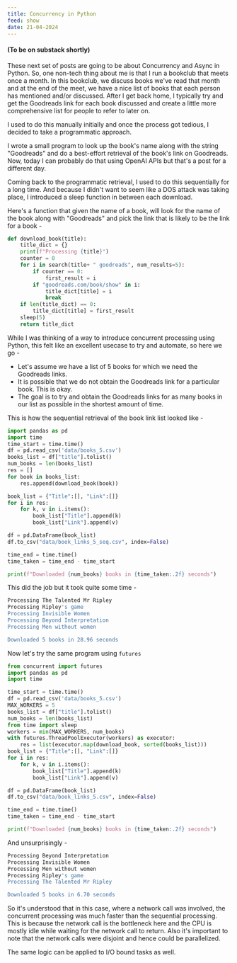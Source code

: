 ```yaml
---
title: Concurrency in Python
feed: show
date: 21-04-2024
---
```

#### (To be on substack shortly)

These next set of posts are going to be about Concurrency and Async in Python. 
So, one non-tech thing about me is that I run a bookclub that meets once a month. In this bookclub, we discuss books we've read that month and at the end of the meet, we have a nice list of books that each person has mentioned and/or discussed. 
After I get back home, I typically try and get the Goodreads link for each book discussed and create a little more comprehensive list for people to refer to later on. 

I used to do this manually initially and once the process got tedious, I decided to take a  programmatic approach. 

I wrote a small program to look up the book's name along with the string "Goodreads" and do a best-effort retrieval of the book's link on Goodreads. 
Now, today I can probably do that using OpenAI APIs but that's a post for a different day. 

Coming back to the programmatic retrieval, I used to do this sequentially for a long time. And because I didn't want to seem like a DOS attack was taking place, I introduced a sleep function in between each download. 

Here's a function that given the name of a book, will look for the name of the book along with "Goodreads" and pick the link that is likely to be the link for a book - 

```python
def download_book(title):
    title_dict = {}
    print(f"Processing {title}")
    counter = 0
    for i in search(title+ " goodreads", num_results=5):
        if counter == 0:
            first_result = i
        if "goodreads.com/book/show" in i:
            title_dict[title] = i
            break
    if len(title_dict) == 0:
        title_dict[title] = first_result
    sleep(5)
    return title_dict
```



While I was thinking of a way to introduce concurrent processing using Python, this felt like an excellent usecase to try and automate, so here we go - 

- Let's assume we have a list of 5 books for which we need the Goodreads links. 
- It is possible that we do not obtain the Goodreads link for a particular book. This is okay. 
- The goal is to try and obtain the Goodreads links for as many books in our list as possible in the shortest amount of time.

This is how the sequential retrieval of the book link list looked like - 

```python
import pandas as pd
import time
time_start = time.time()
df = pd.read_csv('data/books_5.csv')
books_list = df["title"].tolist()
num_books = len(books_list)
res = []
for book in books_list:
    res.append(download_book(book))

book_list = {"Title":[], "Link":[]}
for i in res:
    for k, v in i.items():
        book_list["Title"].append(k)
        book_list["Link"].append(v)

df = pd.DataFrame(book_list)
df.to_csv("data/book_links_5_seq.csv", index=False)

time_end = time.time()
time_taken = time_end - time_start

print(f"Downloaded {num_books} books in {time_taken:.2f} seconds")
```

This did the job but it took quite some time - 
```bash
Processing The Talented Mr Ripley
Processing Ripley's game
Processing Invisible Women
Processing Beyond Interpretation
Processing Men without women

Downloaded 5 books in 28.96 seconds
```

Now let's try the same program using `futures`

```python
from concurrent import futures
import pandas as pd
import time

time_start = time.time()
df = pd.read_csv('data/books_5.csv')
MAX_WORKERS = 5 
books_list = df["title"].tolist()
num_books = len(books_list)
from time import sleep
workers = min(MAX_WORKERS, num_books) 
with futures.ThreadPoolExecutor(workers) as executor:
    res = list(executor.map(download_book, sorted(books_list)))
book_list = {"Title":[], "Link":[]}
for i in res:
    for k, v in i.items():
        book_list["Title"].append(k)
        book_list["Link"].append(v)

df = pd.DataFrame(book_list)
df.to_csv("data/book_links_5.csv", index=False)

time_end = time.time()
time_taken = time_end - time_start

print(f"Downloaded {num_books} books in {time_taken:.2f} seconds")
```

And unsurprisingly - 
```bash
Processing Beyond Interpretation
Processing Invisible Women
Processing Men without women
Processing Ripley's game
Processing The Talented Mr Ripley

Downloaded 5 books in 6.70 seconds
```

So it's understood that in this case, where a network call was involved, the concurrent processing was much faster than the sequential processing. This is because the network call is the bottleneck here and the CPU is mostly idle while waiting for the network call to return. Also it's important to note that the network calls were disjoint and hence could be parallelized.

The same logic can be applied to I/O bound tasks as well.